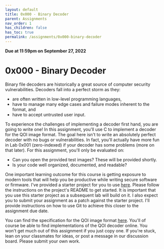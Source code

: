 ```yaml
---
layout: default
title: 0x000 - Binary Decoder
parent: Assignments
nav_order: 1
has_children: false
has_toc: true
permalink: /assignments/0x000-binary-decoder
---
```


**Due at 11:59pm on September 27, 2022**
# 0x000 - Binary Decoder

Binary file decoders are historically a great source of computer security vulnerabilities.
Decoders fall into a perfect storm as they:
* are often written in low-level programming languages,
* have to manage many edge cases and failure modes inherent to the format, and
* have to accept untrusted user input.

To experience the challenges of implementing a decoder first hand, you are going to write one!
In this assignment, you'll use C to implement a decoder for the QOI image format.
The goal here isn't to write an absolutely perfect decoder with no bugs or vulnerabilities.
In fact, you'll actually have more fun in Lab 0x001 (zero-indexed) if your decoder has some problems (more on that later).
For this assignment, you'll only be evaluated on:
* Can you open the provided test images? These will be provided shortly.
* Is your code well organized, documented, and readable?

One important learning outcome for this course is getting exposure to modern tools that will help you be productive while writing secure software or firmware.
I've provided a starter project for you to use [here](https://github.com/eced4406/qoi-starter-project).
Please follow the instructions on the project's README to get started.
It is important that you use this starter project as a subsequent lab will build on it.
I also expect you to submit your assignment as a patch against the starter project.
I'll provide instructions on how to use Git to achieve this closer to the assignment due date.

You can find the specification for the QOI image format [here](https://qoiformat.org/qoi-specification.pdf).
You'll of course be able to find implementations of the QOI decoder online.
You won't get much out of this assignment if you just copy one.
If you're stuck, lean on your classmates for ideas, or post a message in our discussion board.
Please submit your own work.
